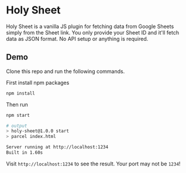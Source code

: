 # Holy Sheet
Holy Sheet is a vanilla JS plugin for fetching data from Google Sheets simply
from the Sheet link. You only provide your Sheet ID and it'll fetch data as JSON
format. No API setup or anything is required.

## Demo
Clone this repo and run the following commands.

First install npm packages

```bash
npm install
```

Then run

```bash
npm start

# output
> holy-sheet@1.0.0 start
> parcel index.html

Server running at http://localhost:1234
Built in 1.60s
```

Visit `http://localhost:1234` to see the result. Your port may not be `1234`!
